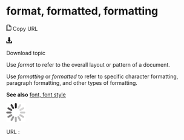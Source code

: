 # format, formatted, formatting

![Copy URL](media/format-formatted-formatting/Copy.png)
Copy URL

![Download](media/format-formatted-formatting/Download.png)

Download topic

Use *format* to refer to the overall layout or pattern of a document. 

Use *formatting* or *formatted* to refer to specific character formatting, paragraph formatting, and other types of formatting.

**See also** [font, font style](https://worldready.cloudapp.net/Styleguide/Read?id=2700&topicid=33790)

![In progress](media/format-formatted-formatting/activity-large.gif)

URL :
